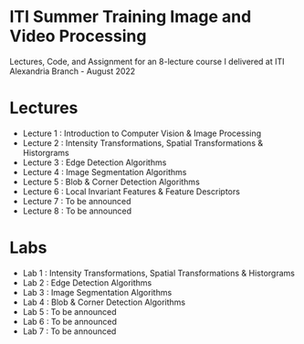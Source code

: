 # ITI Summer Training Image and Video Processing
Lectures, Code, and Assignment for an 8-lecture course I delivered at ITI Alexandria Branch - August 2022


# Lectures 
- Lecture 1 : Introduction to Computer Vision & Image Processing
- Lecture 2 : Intensity Transformations, Spatial Transformations & Historgrams
- Lecture 3 : Edge Detection Algorithms
- Lecture 4 : Image Segmentation Algorithms 
- Lecture 5 : Blob & Corner Detection Algorithms 
- Lecture 6 : Local Invariant Features & Feature Descriptors
- Lecture 7 : To be announced
- Lecture 8 : To be announced

# Labs 
- Lab 1 : Intensity Transformations, Spatial Transformations & Historgrams
- Lab 2 : Edge Detection Algorithms
- Lab 3 : Image Segmentation Algorithms
- Lab 4 : Blob & Corner Detection Algorithms
- Lab 5 : To be announced
- Lab 6 : To be announced
- Lab 7 : To be announced
